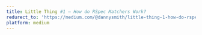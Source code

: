 ```yaml
---
title: Little Thing #1 — How do RSpec Matchers Work?
redurect_to: 'https://medium.com/@dannysmith/little-thing-1-how-do-rspec-matchers-work-fcba96d82aba'
platform: medium
---
```

